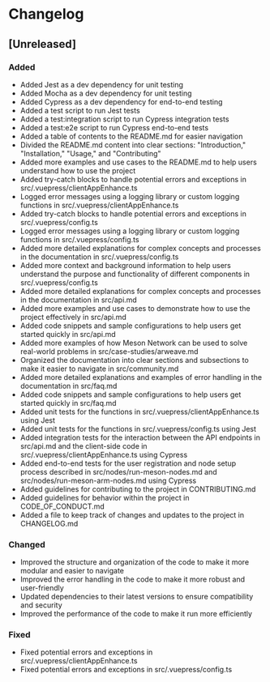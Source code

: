 # Changelog

## [Unreleased]

### Added
- Added Jest as a dev dependency for unit testing
- Added Mocha as a dev dependency for unit testing
- Added Cypress as a dev dependency for end-to-end testing
- Added a test script to run Jest tests
- Added a test:integration script to run Cypress integration tests
- Added a test:e2e script to run Cypress end-to-end tests
- Added a table of contents to the README.md for easier navigation
- Divided the README.md content into clear sections: "Introduction," "Installation," "Usage," and "Contributing"
- Added more examples and use cases to the README.md to help users understand how to use the project
- Added try-catch blocks to handle potential errors and exceptions in src/.vuepress/clientAppEnhance.ts
- Logged error messages using a logging library or custom logging functions in src/.vuepress/clientAppEnhance.ts
- Added try-catch blocks to handle potential errors and exceptions in src/.vuepress/config.ts
- Logged error messages using a logging library or custom logging functions in src/.vuepress/config.ts
- Added more detailed explanations for complex concepts and processes in the documentation in src/.vuepress/config.ts
- Added more context and background information to help users understand the purpose and functionality of different components in src/.vuepress/config.ts
- Added more detailed explanations for complex concepts and processes in the documentation in src/api.md
- Added more examples and use cases to demonstrate how to use the project effectively in src/api.md
- Added code snippets and sample configurations to help users get started quickly in src/api.md
- Added more examples of how Meson Network can be used to solve real-world problems in src/case-studies/arweave.md
- Organized the documentation into clear sections and subsections to make it easier to navigate in src/community.md
- Added more detailed explanations and examples of error handling in the documentation in src/faq.md
- Added code snippets and sample configurations to help users get started quickly in src/faq.md
- Added unit tests for the functions in src/.vuepress/clientAppEnhance.ts using Jest
- Added unit tests for the functions in src/.vuepress/config.ts using Jest
- Added integration tests for the interaction between the API endpoints in src/api.md and the client-side code in src/.vuepress/clientAppEnhance.ts using Cypress
- Added end-to-end tests for the user registration and node setup process described in src/nodes/run-meson-nodes.md and src/nodes/run-meson-arm-nodes.md using Cypress
- Added guidelines for contributing to the project in CONTRIBUTING.md
- Added guidelines for behavior within the project in CODE_OF_CONDUCT.md
- Added a file to keep track of changes and updates to the project in CHANGELOG.md

### Changed
- Improved the structure and organization of the code to make it more modular and easier to navigate
- Improved the error handling in the code to make it more robust and user-friendly
- Updated dependencies to their latest versions to ensure compatibility and security
- Improved the performance of the code to make it run more efficiently

### Fixed
- Fixed potential errors and exceptions in src/.vuepress/clientAppEnhance.ts
- Fixed potential errors and exceptions in src/.vuepress/config.ts
